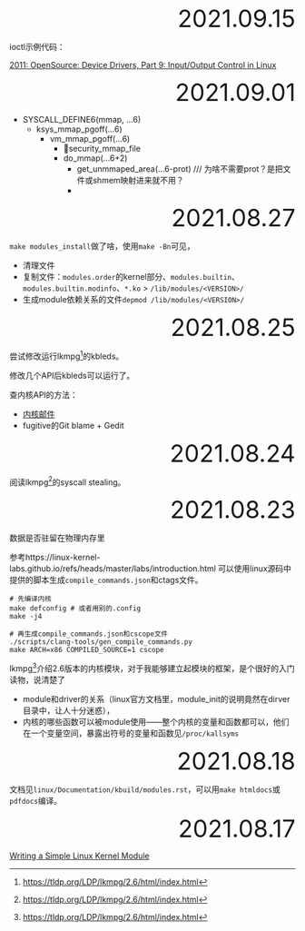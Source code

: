<div style="text-align:right; font-size:3em;">2021.09.15</div>

ioctl示例代码：

[2011: OpenSource: Device Drivers, Part 9: Input/Output Control in Linux](https://www.opensourceforu.com/2011/08/io-control-in-linux/)

<div style="text-align:right; font-size:3em;">2021.09.01</div>

* SYSCALL_DEFINE6(mmap, ...6)
  * ksys_mmap_pgoff(...6)
    * vm_mmap_pgoff(...6)
      * 🤔security_mmap_file
      * do_mmap(...6+2)
        * get_unmmaped_area(...6-prot) /// 为啥不需要prot？是把文件或shmem映射进来就不用？
        * 

<div style="text-align:right; font-size:3em;">2021.08.27</div>

`make modules_install`做了啥，使用`make -Bn`可见，

* 清理文件
* 复制文件：`modules.order`的kernel部分、`modules.builtin`、`modules.builtin.modinfo`、`*.ko` > `/lib/modules/<VERSION>/`
*  生成module依赖关系的文件`depmod /lib/modules/<VERSION>/`

<div style="text-align:right; font-size:3em;">2021.08.25</div>

尝试修改运行lkmpg[^lkmpg]的kbleds。

修改几个API后kbleds可以运行了。

查内核API的方法：

* [内核邮件](https://www.mail-archive.com/linux-kernel@vger.kernel.org/)
* fugitive的Git blame + Gedit

<div style="text-align:right; font-size:3em;">2021.08.24</div>

阅读lkmpg[^lkmpg]的syscall stealing。

<div style="text-align:right; font-size:3em;">2021.08.23</div>

数据是否驻留在物理内存里

参考https://linux-kernel-labs.github.io/refs/heads/master/labs/introduction.html
可以使用linux源码中提供的脚本生成`compile_commands.json`和ctags文件。

```shell
# 先编译内核
make defconfig # 或者用别的.config
make -j4

# 再生成compile_commands.json和cscope文件
./scripts/clang-tools/gen_compile_commands.py
make ARCH=x86 COMPILED_SOURCE=1 cscope
```

lkmpg[^lkmpg]介绍2.6版本的内核模块，对于我能够建立起模块的框架，是个很好的入门读物，说清楚了

* module和driver的关系（linux官方文档里，module_init的说明竟然在dirver目录中，让人十分迷惑），
* 内核的哪些函数可以被module使用——整个内核的变量和函数都可以，他们在一个变量空间，暴露出符号的变量和函数见`/proc/kallsyms`

<div style="text-align:right; font-size:3em;">2021.08.18</div>

文档见`linux/Documentation/kbuild/modules.rst`，可以用`make htmldocs`或`pdfdocs`编译。

<div style="text-align:right; font-size:3em;">2021.08.17</div>

[Writing a Simple Linux Kernel Module](https://blog.sourcerer.io/writing-a-simple-linux-kernel-module-d9dc3762c234)

[^lkmpg]: https://tldp.org/LDP/lkmpg/2.6/html/index.html